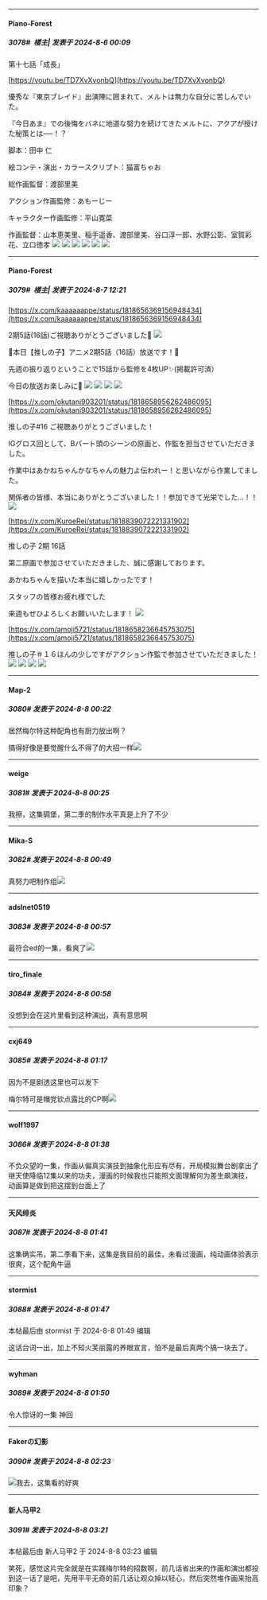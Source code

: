 ﻿
*****

####  Piano-Forest  
##### 3078#         楼主| 发表于 2024-8-6 00:09

第十七話「成長」

[https://youtu.be/TD7XvXvonbQ](https://youtu.be/TD7XvXvonbQ)

優秀な『東京ブレイド』出演陣に囲まれて、メルトは無力な自分に苦しんでいた。

『今日あま』での後悔をバネに地道な努力を続けてきたメルトに、アクアが授けた秘策とは──！？

脚本：田中 仁

絵コンテ・演出・カラースクリプト：猫富ちゃお

総作画監督：渡部里美

アクション作画監修：あもーじー

キャラクター作画監修：平山寛菜

作画監督：山本恵美里、稲手遥香、渡部里美、谷口淳一郎、水野公彰、室賀彩花、立口徳孝
<img src="https://p.sda1.dev/18/4569a683b1f588b08772b6f76626d5ec/00000096.jpg" referrerpolicy="no-referrer">
<img src="https://p.sda1.dev/18/80ef537bb16cef35c21e24b7b995ef1d/00000097.jpg" referrerpolicy="no-referrer">
<img src="https://p.sda1.dev/18/308aba442224b755ff48bf6bd6e18ab1/00000098.jpg" referrerpolicy="no-referrer">
<img src="https://p.sda1.dev/18/4b27026bfb980cae399f3c6c7cbf6252/00000099.jpg" referrerpolicy="no-referrer">
<img src="https://p.sda1.dev/18/ec6313f477bfb5c381e0d0cfe431cfbf/00000100.jpg" referrerpolicy="no-referrer">
<img src="https://p.sda1.dev/18/9c723ba36c3cf4c573de80d290d501b7/00000101.jpg" referrerpolicy="no-referrer">


*****

####  Piano-Forest  
##### 3079#         楼主| 发表于 2024-8-7 12:21

[https://x.com/kaaaaaappe/status/1818656369156948434](https://x.com/kaaaaaappe/status/1818656369156948434)

2期5話(16話)ご視聴ありがとうございました🌟
<img src="https://p.sda1.dev/18/14acc79ebb5f321887d19e0696570021/20240807_120828.jpg" referrerpolicy="no-referrer">

🌟本日【推しの子】アニメ2期5話（16話）放送です！🌟

先週の振り返りということで15話から監修を4枚UP✨️(掲載許可済）

今日の放送お楽しみに🌟
<img src="https://p.sda1.dev/18/220df341761eb0ec362123990685a296/20240807_120832.jpg" referrerpolicy="no-referrer">
<img src="https://p.sda1.dev/18/d696f9573be91eca4f97bf8b120b4d7f/20240807_120833.jpg" referrerpolicy="no-referrer">
<img src="https://p.sda1.dev/18/9e0ebc575a7dc35a554ab12ad020bfd3/20240807_120834.jpg" referrerpolicy="no-referrer">
<img src="https://p.sda1.dev/18/89171b8f0756292f7f758b7ce3d16c60/20240807_120835.jpg" referrerpolicy="no-referrer">

[https://x.com/okutani903201/status/1818658956262486095](https://x.com/okutani903201/status/1818658956262486095)

推しの子#16 ご視聴ありがとうございました！

IGグロス回として、Bパート頭のシーンの原画と、作監を担当させていただきました。

作業中はあかねちゃんかなちゃんの魅力よ伝われー！と思いながら作業してました。

関係者の皆様、本当にありがとうございました！！参加できて光栄でした…！！
<img src="https://p.sda1.dev/18/aa25f492376dbe33f42e47e31d07b22d/20240807_120949.jpg" referrerpolicy="no-referrer">

[https://x.com/KuroeRei/status/1818839072221331902](https://x.com/KuroeRei/status/1818839072221331902)

推しの子 2期 16話

第二原画で参加させていただきました、誠に感謝しております。

あかねちゃんを描いた本当に嬉しかったです！

スタッフの皆様お疲れ様でした

来週もぜひよろしくお願いいたします！
<img src="https://p.sda1.dev/18/dc2938fb846b17995b6189cf5cc1e39e/20240807_121012.jpg" referrerpolicy="no-referrer">

[https://x.com/amoji5721/status/1818658236645753075](https://x.com/amoji5721/status/1818658236645753075)

推しの子＃１６ほんの少しですがアクション作監で参加させていただきました！
<img src="https://p.sda1.dev/18/12ac801f853dddc48911f63d58c08ef7/20240807_121210.jpg" referrerpolicy="no-referrer">
<img src="https://p.sda1.dev/18/204de54b2c11d5b045893a606d88d54d/20240807_121212.jpg" referrerpolicy="no-referrer">
<img src="https://p.sda1.dev/18/f47985c2fb7604d2206624d2f2d57d48/SaveTwitter.Net_1818646010102767616_360p_.gif" referrerpolicy="no-referrer">
<img src="https://p.sda1.dev/18/df8081798ab42e057a17b5388b37c623/SaveTwitter.Net_1818646010102792194_360p_.gif" referrerpolicy="no-referrer">


*****

####  Map-2  
##### 3080#       发表于 2024-8-8 00:22

居然梅尔特这种配角也有厨力放出啊？

搞得好像是要觉醒什么不得了的大招一样<img src="https://static.saraba1st.com/image/smiley/face2017/174.png" referrerpolicy="no-referrer">


*****

####  weige  
##### 3081#       发表于 2024-8-8 00:25

我擦，这集碉堡，第二季的制作水平真是上升了不少


*****

####  Mika-S  
##### 3082#       发表于 2024-8-8 00:49

真努力吧制作组<img src="https://static.saraba1st.com/image/smiley/face2017/174.png" referrerpolicy="no-referrer">


*****

####  adslnet0519  
##### 3083#       发表于 2024-8-8 00:57

最符合ed的一集，看爽了<img src="https://static.saraba1st.com/image/smiley/face2017/033.png" referrerpolicy="no-referrer">

*****

####  tiro_finale  
##### 3084#       发表于 2024-8-8 00:58

没想到会在这片里看到这种演出，真有意思啊


*****

####  cxj649  
##### 3085#       发表于 2024-8-8 01:17

因为不是剧透这里也可以发下

梅尔特可是帽党钦点露比的CP啊<img src="https://static.saraba1st.com/image/smiley/face2017/068.png" referrerpolicy="no-referrer">


*****

####  wolf1997  
##### 3086#       发表于 2024-8-8 01:38

不负众望的一集，作画从偏真实演技到抽象化形应有尽有，开局模拟舞台剧拿出了继天使降临12集以来的功夫，漫画的时候我也只能照文面理解何为差生飙演技，动画算是做到把这摆到台面上了

*****

####  天风绯炎  
##### 3087#       发表于 2024-8-8 01:41

这集确实吊，第二季看下来，这集是我目前的最佳，未看过漫画，纯动画体验表示很爽，这个配角牛逼


*****

####  stormist  
##### 3088#       发表于 2024-8-8 01:47

 本帖最后由 stormist 于 2024-8-8 01:49 编辑 

这话台词一出，加上不知火芙丽露的养眼宣言，怕不是最后真两个搞一块去了。

*****

####  wyhman  
##### 3089#       发表于 2024-8-8 01:50

令人惊讶的一集 神回


*****

####  Fakerの幻影  
##### 3090#       发表于 2024-8-8 02:23

<img src="https://static.saraba1st.com/image/smiley/face2017/072.png" referrerpolicy="no-referrer">我去，这集看的好爽


*****

####  新人马甲2  
##### 3091#       发表于 2024-8-8 03:21

 本帖最后由 新人马甲2 于 2024-8-8 03:23 编辑 

笑死，感觉这片完全就是在实践梅尔特的招数啊，前几话省出来的作画和演出都投到这一话了是吧，先用平平无奇的前几话让观众掉以轻心，然后突然堆作画来抬高印象？

